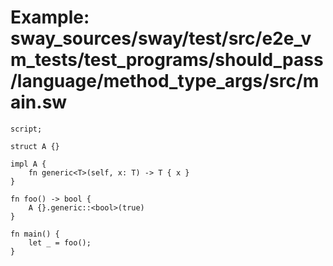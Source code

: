 # Example: sway_sources/sway/test/src/e2e_vm_tests/test_programs/should_pass/language/method_type_args/src/main.sw

```sway
script;

struct A {}

impl A {
    fn generic<T>(self, x: T) -> T { x }
}

fn foo() -> bool {
    A {}.generic::<bool>(true)
}

fn main() {
    let _ = foo();
}

```
